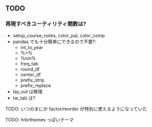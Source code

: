 ## TODO

### 再現すべきユーティリティ関数は?

* setup_course_notes, color_pal, color_comp
* pandas でも十分簡単にできるので不要?:
  * int_to_year
  * %>%
  * %nin%
  * freq_tab
  * round_df
  * center_df
  * prefix_strip
  * prefix_replace
* lay_out は無理
* tw_tab は?

TODO: いつのまにか factor/reorder が特別に使えるようになっていた

TODO: hrbrthemes っぽいテーマ
